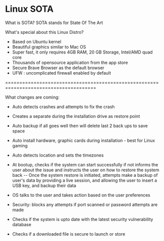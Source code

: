 # Linux SOTA

What is SOTA?
SOTA stands for State Of The Art 

What's special about this Linux Distro?

- Based on Ubuntu kernel
- Beautiful graphics similar to Mac OS
- Super fast, it only requires 4GB RAM, 20 GB Storage, Intel/AMD quad core
- Thousands of opensource application from the app store
- Secure Brave Browser as the default browser
- UFW : uncomplicated firewall enabled by default

======================================================================================

What changes are coming: 

- Auto detects crashes and attempts to fix the crash
- Creates a separate during the installation drive as restore point
- Auto backup if all goes well then will delete last 2 back ups to save space
- Auto install hardware, graphic cards during installation - best for Linux gaming
- Auto detects location and sets the timezones
- At bootup, checks if the system can start successfully if not informs the user about the issue and instructs the user on how to restore the system back
  -- Once the system restore is initiated, attempts make a backup of user's data by providing a live session, and allowing the user to insert a USB key, and backup their data

- OS talks to the user and takes action based on the user preferences
- Security: blocks any attempts if port scanned or password attempts are made
- Checks if the system is upto date with the latest security vulnerability database
- Checks if a downloaded file is secure to launch or store
